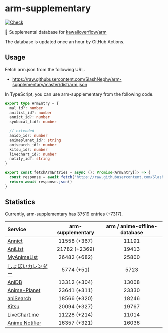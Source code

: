 # arm-supplementary

[![Check](https://github.com/SlashNephy/arm-supplementary/actions/workflows/check-node.yml/badge.svg)](https://github.com/SlashNephy/arm-supplementary/actions/workflows/check-node.yml)

💊 Supplemental database for [kawaiioverflow/arm](https://github.com/kawaiioverflow/arm)

The database is updated once an hour by GitHub Actions.

## Usage

Fetch arm.json from the following URL.

- https://raw.githubusercontent.com/SlashNephy/arm-supplementary/master/dist/arm.json

In TypeScript, you can use arm-supplementary from the following code.

```TypeScript
export type ArmEntry = {
  mal_id?: number
  anilist_id?: number
  annict_id?: number
  syobocal_tid?: number

  // extended
  anidb_id?: number
  animeplanet_id?: string
  anisearch_id?: number
  kitsu_id?: number
  livechart_id?: number
  notify_id?: string
}

export const fetchArmEntries = async (): Promise<ArmEntry[]> => {
  const response = await fetch('https://raw.githubusercontent.com/SlashNephy/arm-supplementary/master/dist/arm.json')
  return await response.json()
}
```

## Statistics

Currently, arm-supplementary has 37519 entries (+7317).

| Service                                     | arm-supplementary | arm / anime-offline-database |
| :------------------------------------------ | :---------------: | :--------------------------: |
| [Annict](https://annict.com)                |   11558 (+367)    |            11191             |
| [AniList](https://anilist.co)               |   21782 (+2369)   |            19413             |
| [MyAnimeList](https://myanimelist.net)      |   26482 (+682)    |            25800             |
| [しょぼいカレンダー](https://cal.syoboi.jp) |    5774 (+51)     |             5723             |
| [AniDB](https://anidb.net)                  |   13312 (+304)    |            13008             |
| [Anime-Planet](https://anime-planet.com)    |   23641 (+311)    |            23330             |
| [aniSearch](https://anisearch.com)          |   18566 (+320)    |            18246             |
| [Kitsu](https://kitsu.io)                   |   20094 (+327)    |            19767             |
| [LiveChart.me](https://livechart.me)        |   11228 (+214)    |            11014             |
| [Anime Notifier](https://notify.moe)        |   16357 (+321)    |            16036             |
